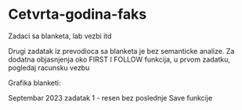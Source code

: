 # Cetvrta-godina-faks

Zadaci sa blanketa, lab vezbi itd



Drugi zadatak iz prevodioca sa blanketa je bez semanticke analize. Za dodatna objasnjenja oko FIRST I FOLLOW funkcija, u prvom zadatku, pogledaj racunsku vezbu



Grafika blanketi:



Septembar 2023 zadatak 1 - resen bez poslednje Save funkcije

